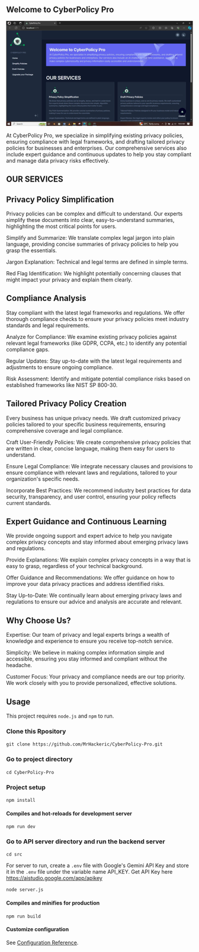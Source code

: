 ## Welcome to CyberPolicy Pro

<img src = "./src/images/CyberPolicy-Pro.JPG">

At CyberPolicy Pro, we specialize in simplifying existing privacy policies, ensuring compliance with legal frameworks, and drafting tailored privacy policies for businesses and enterprises. Our comprehensive services also include expert guidance and continuous updates to help you stay compliant and manage data privacy risks effectively.

## OUR SERVICES

## Privacy Policy Simplification

Privacy policies can be complex and difficult to understand. Our experts simplify these documents into clear, easy-to-understand summaries, highlighting the most critical points for users.

Simplify and Summarize: We translate complex legal jargon into plain language, providing concise summaries of privacy policies to help you grasp the essentials.

Jargon Explanation: Technical and legal terms are defined in simple terms.

Red Flag Identification: We highlight potentially concerning clauses that might impact your privacy and explain them clearly.

## Compliance Analysis

Stay compliant with the latest legal frameworks and regulations. We offer thorough compliance checks to ensure your privacy policies meet industry standards and legal requirements.

Analyze for Compliance: We examine existing privacy policies against relevant legal frameworks (like GDPR, CCPA, etc.) to identify any potential compliance gaps.

Regular Updates: Stay up-to-date with the latest legal requirements and adjustments to ensure ongoing compliance.

Risk Assessment: Identify and mitigate potential compliance risks based on established frameworks like NIST SP 800-30.

## Tailored Privacy Policy Creation

Every business has unique privacy needs. We draft customized privacy policies tailored to your specific business requirements, ensuring comprehensive coverage and legal compliance.

Craft User-Friendly Policies: We create comprehensive privacy policies that are written in clear, concise language, making them easy for users to understand.

Ensure Legal Compliance: We integrate necessary clauses and provisions to ensure compliance with relevant laws and regulations, tailored to your organization's specific needs.

Incorporate Best Practices: We recommend industry best practices for data security, transparency, and user control, ensuring your policy reflects current standards.

## Expert Guidance and Continuous Learning

We provide ongoing support and expert advice to help you navigate complex privacy concepts and stay informed about emerging privacy laws and regulations.

Provide Explanations: We explain complex privacy concepts in a way that is easy to grasp, regardless of your technical background.

Offer Guidance and Recommendations: We offer guidance on how to improve your data privacy practices and address identified risks.

Stay Up-to-Date: We continually learn about emerging privacy laws and regulations to ensure our advice and analysis are accurate and relevant.

## Why Choose Us?

Expertise: Our team of privacy and legal experts brings a wealth of knowledge and experience to ensure you receive top-notch service.

Simplicity: We believe in making complex information simple and accessible, ensuring you stay informed and compliant without the headache.

Customer Focus: Your privacy and compliance needs are our top priority. We work closely with you to provide personalized, effective solutions.


## Usage

This project requires ``` node.js ``` and ``` npm ``` to run.

### Clone this Rpository
```
git clone https://github.com/MrHackeric/CyberPolicy-Pro.git
```

### Go to project directory
```
cd CyberPolicy-Pro
```

### Project setup
```
npm install
```

#### Compiles and hot-reloads for development server
```
npm run dev
```

### Go to API server directory and run the backend server
```
cd src
```
For server to run, create a ```.env``` file with Google's Gemini API Key and store it in the ```.env``` file under the variable name API_KEY. Get API Key here https://aistudio.google.com/app/apikey
```
node server.js
```

#### Compiles and minifies for production
```
npm run build
```

#### Customize configuration
See [Configuration Reference](https://vitejs.dev/guide/).
